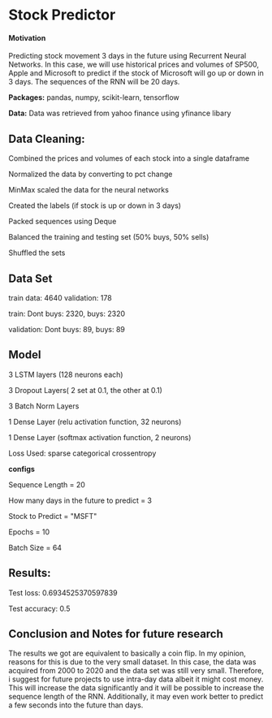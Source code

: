 # Stock Predictor

#### Motivation
Predicting stock movement 3 days in the future using Recurrent Neural Networks. In this case, we will use historical prices and volumes of SP500, Apple and Microsoft
to predict if the stock of Microsoft will go up or down in 3 days. The sequences of the RNN will be 20 days.


**Packages:** pandas, numpy, scikit-learn, tensorflow

**Data:** Data was retrieved from yahoo finance using yfinance libary



## Data Cleaning: 

Combined the prices and volumes of each stock into a single dataframe

Normalized the data by converting to pct change

MinMax scaled the data for the neural networks

Created the labels (if stock is up or down in 3 days)

Packed sequences using Deque

Balanced the training and testing set (50% buys, 50% sells)

Shuffled the sets

## Data Set

train data: 4640 validation: 178

train: Dont buys: 2320, buys: 2320

validation: Dont buys: 89, buys: 89


## Model

3 LSTM layers (128 neurons each)

3 Dropout Layers( 2 set at 0.1, the other at 0.1)

3 Batch Norm Layers 

1 Dense Layer (relu activation function, 32 neurons)

1 Dense Layer (softmax activation function, 2 neurons)

Loss Used: sparse categorical crossentropy
    
**configs**

Sequence Length = 20  

How many days in the future to predict = 3  

Stock to Predict = "MSFT"

Epochs = 10

Batch Size = 64

## Results: 

Test loss: 0.6934525370597839

Test accuracy: 0.5


## Conclusion and Notes for future research

The results we got are equivalent to basically a coin flip. In my opinion, reasons for this is due to the very small dataset. In this case, the data was acquired from 2000 to 2020
and the data set was still very small. Therefore, i suggest for future projects to use intra-day data albeit it might cost money. This will increase the data significantly 
and it will be possible to increase the sequence length of the RNN. Additionally, it may even work better to predict a few seconds into the future than days.
